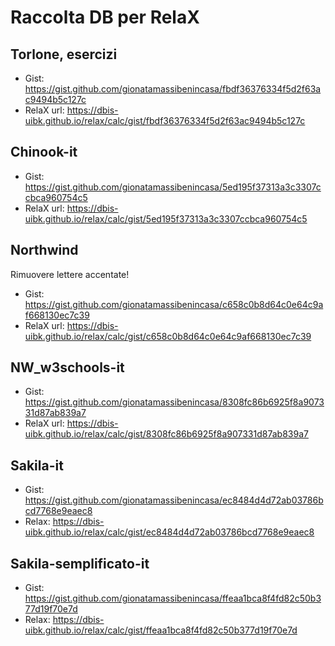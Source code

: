 # Raccolta DB per RelaX

## Torlone, esercizi

+ Gist: https://gist.github.com/gionatamassibenincasa/fbdf36376334f5d2f63ac9494b5c127c
+ RelaX url: https://dbis-uibk.github.io/relax/calc/gist/fbdf36376334f5d2f63ac9494b5c127c

## Chinook-it

+ Gist: https://gist.github.com/gionatamassibenincasa/5ed195f37313a3c3307ccbca960754c5
+ RelaX url: https://dbis-uibk.github.io/relax/calc/gist/5ed195f37313a3c3307ccbca960754c5 

## Northwind

Rimuovere lettere accentate!

+ Gist: https://gist.github.com/gionatamassibenincasa/c658c0b8d64c0e64c9af668130ec7c39
+ RelaX url: https://dbis-uibk.github.io/relax/calc/gist/c658c0b8d64c0e64c9af668130ec7c39

## NW_w3schools-it

+ Gist: https://gist.github.com/gionatamassibenincasa/8308fc86b6925f8a907331d87ab839a7
+ RelaX url: https://dbis-uibk.github.io/relax/calc/gist/8308fc86b6925f8a907331d87ab839a7

## Sakila-it

+ Gist: https://gist.github.com/gionatamassibenincasa/ec8484d4d72ab03786bcd7768e9eaec8
+ Relax: https://dbis-uibk.github.io/relax/calc/gist/ec8484d4d72ab03786bcd7768e9eaec8

## Sakila-semplificato-it

+ Gist: https://gist.github.com/gionatamassibenincasa/ffeaa1bca8f4fd82c50b377d19f70e7d
+ Relax: https://dbis-uibk.github.io/relax/calc/gist/ffeaa1bca8f4fd82c50b377d19f70e7d